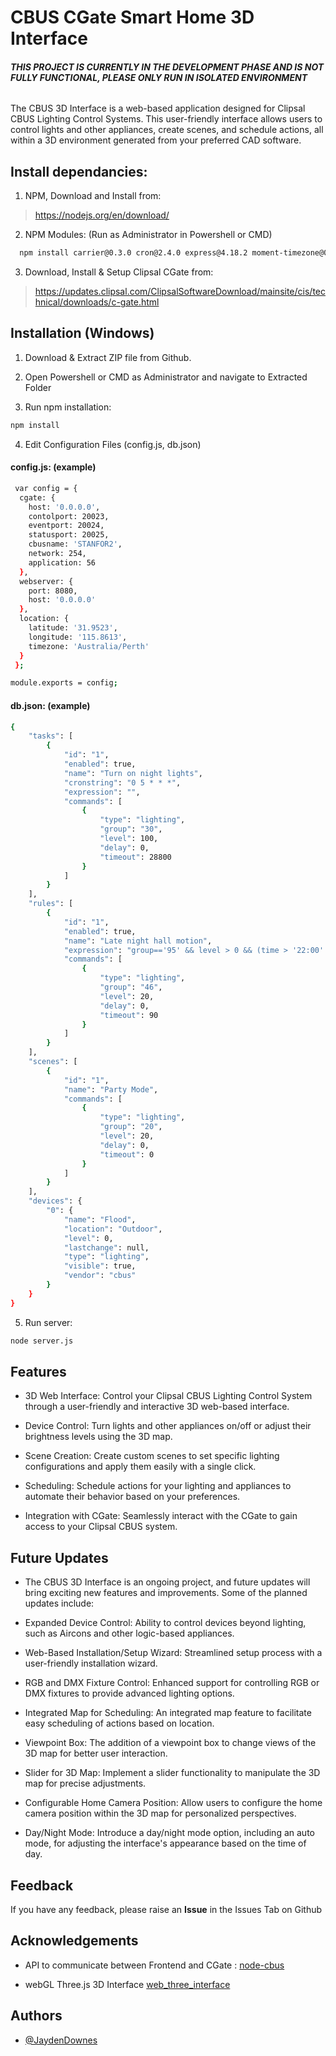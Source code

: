 
# CBUS CGate Smart Home 3D Interface

###### **THIS PROJECT IS CURRENTLY IN THE DEVELOPMENT PHASE AND IS NOT FULLY FUNCTIONAL, PLEASE ONLY RUN IN ISOLATED ENVIRONMENT**

The CBUS 3D Interface is a web-based application designed for Clipsal CBUS Lighting Control Systems. This user-friendly interface allows users to control lights and other appliances, create scenes, and schedule actions, all within a 3D environment generated from your preferred CAD software.


## Install dependancies:
1) NPM, Download and Install from:
> https://nodejs.org/en/download/


2) NPM Modules: (Run as Administrator in Powershell or CMD)
```bash
  npm install carrier@0.3.0 cron@2.4.0 express@4.18.2 moment-timezone@0.5.43 moment@2.29.4 request@2.88.2 socket.io@4.7.1 suncalc@1.9.0 underscore@1.13.6

```
3) Download, Install & Setup Clipsal CGate from:
> https://updates.clipsal.com/ClipsalSoftwareDownload/mainsite/cis/technical/downloads/c-gate.html


## Installation (Windows)
1) Download & Extract ZIP file from Github.

2) Open Powershell or CMD as Administrator and navigate to Extracted Folder

3) Run npm installation:
```bash
npm install
```
4) Edit Configuration Files (config.js, db.json)

#### config.js: (example) 
```bash
 var config = {
  cgate: {
    host: '0.0.0.0',
    contolport: 20023,
    eventport: 20024,
    statusport: 20025,
    cbusname: 'STANFOR2',
    network: 254,
    application: 56
  },
  webserver: {
    port: 8080,
    host: '0.0.0.0'
  },
  location: {
    latitude: '31.9523',
    longitude: '115.8613',
    timezone: 'Australia/Perth'
  }
 };

module.exports = config;
```

#### db.json: (example) 
```bash
{
    "tasks": [
        {
            "id": "1",
            "enabled": true,
            "name": "Turn on night lights",
            "cronstring": "0 5 * * *",
            "expression": "",
            "commands": [
                {
                    "type": "lighting",
                    "group": "30",
                    "level": 100,
                    "delay": 0,
                    "timeout": 28800
                }
            ]
        }
    ],
    "rules": [
        {
            "id": "1",
            "enabled": true,
            "name": "Late night hall motion",
            "expression": "group=='95' && level > 0 && (time > '22:00' || time < dawn)",
            "commands": [
                {
                    "type": "lighting",
                    "group": "46",
                    "level": 20,
                    "delay": 0,
                    "timeout": 90
                }
            ]
        }
    ],
    "scenes": [
        {
            "id": "1",
            "name": "Party Mode",
            "commands": [
                {
                    "type": "lighting",
                    "group": "20",
                    "level": 20,
                    "delay": 0,
                    "timeout": 0
                }
            ]
        }
    ],
    "devices": {
        "0": {
            "name": "Flood",
            "location": "Outdoor",
            "level": 0,
            "lastchange": null,
            "type": "lighting",
            "visible": true,
            "vendor": "cbus"
        }
    }
}

```

5) Run server:
```bash
node server.js
```

    
## Features

- 3D Web Interface: Control your Clipsal CBUS Lighting Control System through a user-friendly and interactive 3D web-based interface.

- Device Control: Turn lights and other appliances on/off or adjust their brightness levels using the 3D map.

- Scene Creation: Create custom scenes to set specific lighting configurations and apply them easily with a single click.

- Scheduling: Schedule actions for your lighting and appliances to automate their behavior based on your preferences.

- Integration with CGate: Seamlessly interact with the CGate to gain access to your Clipsal CBUS system.


## Future Updates
- The CBUS 3D Interface is an ongoing project, and future updates will bring exciting new features and improvements. Some of the planned updates include:

- Expanded Device Control: Ability to control devices beyond lighting, such as Aircons and other logic-based appliances.

- Web-Based Installation/Setup Wizard: Streamlined setup process with a user-friendly installation wizard.

- RGB and DMX Fixture Control: Enhanced support for controlling RGB or DMX fixtures to provide advanced lighting options.

- Integrated Map for Scheduling: An integrated map feature to facilitate easy scheduling of actions based on location.

- Viewpoint Box: The addition of a viewpoint box to change views of the 3D map for better user interaction.

- Slider for 3D Map: Implement a slider functionality to manipulate the 3D map for precise adjustments.

- Configurable Home Camera Position: Allow users to configure the home camera position within the 3D map for personalized perspectives.

- Day/Night Mode: Introduce a day/night mode option, including an auto mode, for adjusting the interface's appearance based on the time of day.
## Feedback

If you have any feedback, please raise an **Issue** in the Issues Tab on Github


## Acknowledgements

 - API to communicate between Frontend and CGate :
   [node-cbus]([https://github.com/anthonywebb/node-cbus])
   
 - webGL Three.js 3D Interface
   [web_three_interface]([https://github.com/HomeSmartMesh/web_three_interface])


## Authors

- [@JaydenDownes](https://github.com/JaydenDownes)

